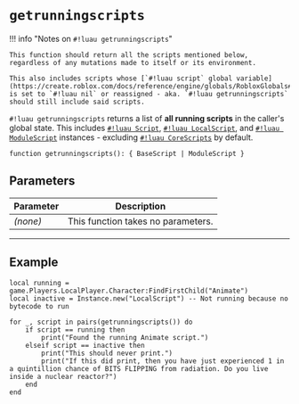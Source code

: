 # `getrunningscripts`

!!! info "Notes on `#!luau getrunningscripts`"

    This function should return all the scripts mentioned below, regardless of any mutations made to itself or its environment.
    
    This also includes scripts whose [`#!luau script` global variable](https://create.roblox.com/docs/reference/engine/globals/RobloxGlobals#script) is set to `#!luau nil` or reassigned - aka. `#!luau getrunningscripts` should still include said scripts.

`#!luau getrunningscripts` returns a list of **all running scripts** in the caller's global state. This includes [`#!luau Script`](https://create.roblox.com/docs/reference/engine/classes/Script), [`#!luau LocalScript`](https://create.roblox.com/docs/reference/engine/classes/LocalScript), and [`#!luau ModuleScript`](https://create.roblox.com/docs/reference/engine/classes/ModuleScript) instances - excluding [`#!luau CoreScripts`](https://robloxapi.github.io/ref/class/CoreScript.html) by default.

```luau
function getrunningscripts(): { BaseScript | ModuleScript }
```

## Parameters

| Parameter | Description                      |
|-----------|----------------------------------|
| *(none)*  | This function takes no parameters. |

---

## Example

```luau title="Checking for active scripts in the session" linenums="1"
local running = game.Players.LocalPlayer.Character:FindFirstChild("Animate")
local inactive = Instance.new("LocalScript") -- Not running because no bytecode to run

for _, script in pairs(getrunningscripts()) do
    if script == running then
        print("Found the running Animate script.")
    elseif script == inactive then
        print("This should never print.")
        print("If this did print, then you have just experienced 1 in a quintillion chance of BITS FLIPPING from radiation. Do you live inside a nuclear reactor?")
    end
end
```
